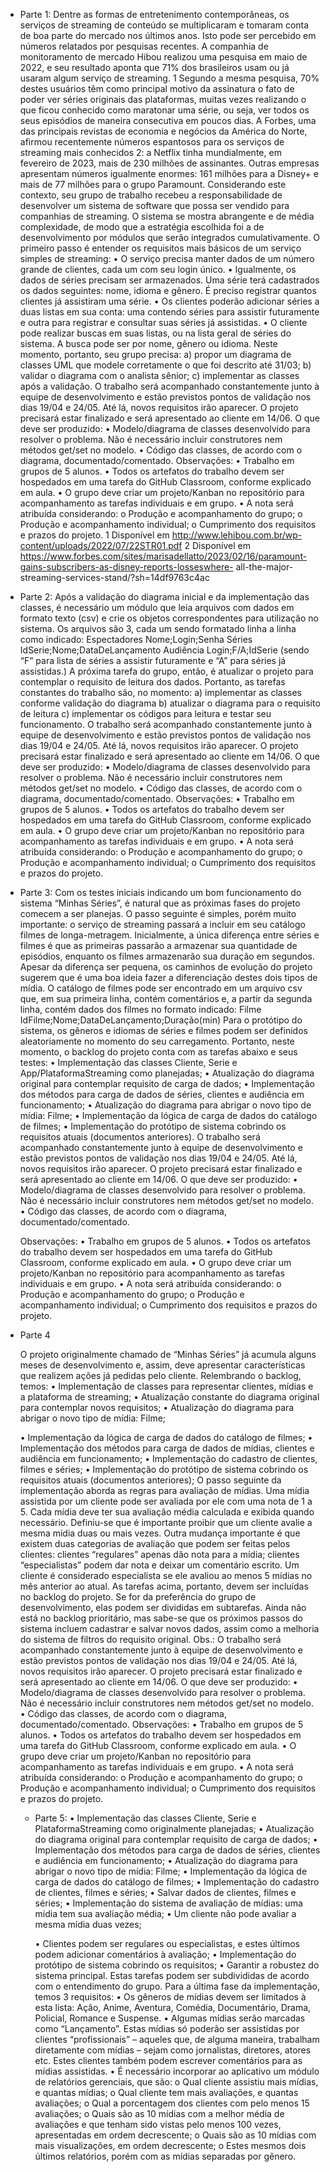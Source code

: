 - Parte 1:
    Dentre as formas de entretenimento contemporâneas, os serviços de streaming de conteúdo se multiplicaram e
    tomaram conta de boa parte do mercado nos últimos anos. Isto pode ser percebido em números relatados por pesquisas
    recentes.
    A companhia de monitoramento de mercado Hibou realizou uma pesquisa em maio de 2022, e seu resultado
    aponta que 71% dos brasileiros usam ou já usaram algum serviço de streaming.
    1 Segundo a mesma pesquisa, 70% destes usuários têm como principal motivo da assinatura o fato de poder ver séries originais das plataformas, muitas vezes realizando o que ficou conhecido como maratonar uma série, ou seja, ver todos os seus episódios de maneira
    consecutiva em poucos dias.
    A Forbes, uma das principais revistas de economia e negócios da América do Norte, afirmou recentemente
    números espantosos para os serviços de streaming mais conhecidos
    2: a Netflix tinha mundialmente, em fevereiro de 2023, mais de 230 milhões de assinantes. Outras empresas apresentam números igualmente enormes: 161 milhões para a Disney+ e mais de 77 milhões para o grupo Paramount.
    Considerando este contexto, seu grupo de trabalho recebeu a responsabilidade de desenvolver um sistema de software
    que possa ser vendido para companhias de streaming. O sistema se mostra abrangente e de média complexidade, de
    modo que a estratégia escolhida foi a de desenvolvimento por módulos que serão integrados cumulativamente. O
    primeiro passo é entender os requisitos mais básicos de um serviço simples de streaming:
    • O serviço precisa manter dados de um número grande de clientes, cada um com seu login único.
    • Igualmente, os dados de séries precisam ser armazenados. Uma série terá cadastrados os dados seguintes:
    nome, idioma e gênero. É preciso registrar quantos clientes já assistiram uma série.
    • Os clientes poderão adicionar séries a duas listas em sua conta: uma contendo séries para assistir futuramente
    e outra para registrar e consultar suas séries já assistidas.
    • O cliente pode realizar buscas em suas listas, ou na lista geral de séries do sistema. A busca pode ser por nome,
    gênero ou idioma.
    Neste momento, portanto, seu grupo precisa:
    a) propor um diagrama de classes UML que modele corretamente o que foi descrito até 31/03;
    b) validar o diagrama com o analista sênior;
    c) implementar as classes após a validação.
    O trabalho será acompanhado constantemente junto à equipe de desenvolvimento e estão previstos pontos de
    validação nos dias 19/04 e 24/05. Até lá, novos requisitos irão aparecer. O projeto precisará estar finalizado e será
    apresentado ao cliente em 14/06.
    O que deve ser produzido:
    • Modelo/diagrama de classes desenvolvido para resolver o problema. Não é necessário incluir construtores
    nem métodos get/set no modelo.
    • Código das classes, de acordo com o diagrama, documentado/comentado.
    Observações:
    • Trabalho em grupos de 5 alunos.
    • Todos os artefatos do trabalho devem ser hospedados em uma tarefa do GitHub Classroom, conforme explicado
    em aula.
    • O grupo deve criar um projeto/Kanban no repositório para acompanhamento as tarefas individuais e em grupo.
    • A nota será atribuída considerando:
    o Produção e acompanhamento do grupo;
    o Produção e acompanhamento individual;
    o Cumprimento dos requisitos e prazos do projeto.
    1 Disponível em http://www.lehibou.com.br/wp-content/uploads/2022/07/22STR01.pdf
    2 Disponível em https://www.forbes.com/sites/marisadellatto/2023/02/16/paramount-gains-subscribers-as-disney-reports-losseswhere-
    all-the-major-streaming-services-stand/?sh=14df9763c4ac

- Parte 2:
    Após a validação do diagrama inicial e da implementação das classes, é necessário um módulo que leia arquivos com
    dados em formato texto (csv) e crie os objetos correspondentes para utilização no sistema. Os arquivos são 3, cada um
    sendo formatado linha a linha como indicado:
    Espectadores
    Nome;Login;Senha
    Séries      
    IdSerie;Nome;DataDeLançamento
    Audiência
    Login;F/A;IdSerie
    (sendo “F” para lista de séries a assistir futuramente e “A” para séries já assistidas.)
    A próxima tarefa do grupo, então, é atualizar o projeto para contemplar o requisito de leitura dos dados. Portanto, as
    tarefas constantes do trabalho são, no momento:
    a) implementar as classes conforme validação do diagrama
    b) atualizar o diagrama para o requisito de leitura
    c) implementar os códigos para leitura e testar seu funcionamento.
    O trabalho será acompanhado constantemente junto à equipe de desenvolvimento e estão previstos pontos de
    validação nos dias 19/04 e 24/05. Até lá, novos requisitos irão aparecer. O projeto precisará estar finalizado e será
    apresentado ao cliente em 14/06.
    O que deve ser produzido:
    • Modelo/diagrama de classes desenvolvido para resolver o problema. Não é necessário incluir construtores
    nem métodos get/set no modelo.
    • Código das classes, de acordo com o diagrama, documentado/comentado.
    Observações:
    • Trabalho em grupos de 5 alunos.
    • Todos os artefatos do trabalho devem ser hospedados em uma tarefa do GitHub Classroom, conforme explicado
    em aula.
    • O grupo deve criar um projeto/Kanban no repositório para acompanhamento as tarefas individuais e em grupo.
    • A nota será atribuída considerando:
    o Produção e acompanhamento do grupo;
    o Produção e acompanhamento individual;
    o Cumprimento dos requisitos e prazos do projeto.

- Parte 3:
    Com os testes iniciais indicando um bom funcionamento do sistema “Minhas Séries”, é natural que as próximas fases
    do projeto comecem a ser planejas. O passo seguinte é simples, porém muito importante: o serviço de streaming passará
    a incluir em seu catálogo filmes de longa-metragem. Inicialmente, a única diferença entre séries e filmes é que as
    primeiras passarão a armazenar sua quantidade de episódios, enquanto os filmes armazenarão sua duração em
    segundos. Apesar da diferença ser pequena, os caminhos de evolução do projeto sugerem que é uma boa ideia fazer a
    diferenciação destes dois tipos de mídia.
    O catálogo de filmes pode ser encontrado em um arquivo csv que, em sua primeira linha, contém comentários
    e, a partir da segunda linha, contém dados dos filmes no formato indicado:
    Filme
    IdFilme;Nome;DataDeLançamento;Duração(min)
    Para o protótipo do sistema, os gêneros e idiomas de séries e filmes podem ser definidos aleatoriamente no
    momento do seu carregamento.
    Portanto, neste momento, o backlog do projeto conta com as tarefas abaixo e seus testes:
    • Implementação das classes Cliente, Serie e App/PlataformaStreaming como planejadas;
    • Atualização do diagrama original para contemplar requisito de carga de dados;
    • Implementação dos métodos para carga de dados de séries, clientes e audiência em funcionamento;
    • Atualização do diagrama para abrigar o novo tipo de mídia: Filme;
    • Implementação da lógica de carga de dados do catálogo de filmes;
    • Implementação do protótipo de sistema cobrindo os requisitos atuais (documentos anteriores).
    O trabalho será acompanhado constantemente junto à equipe de desenvolvimento e estão previstos pontos de
    validação nos dias 19/04 e 24/05. Até lá, novos requisitos irão aparecer. O projeto precisará estar finalizado e será
    apresentado ao cliente em 14/06.
    O que deve ser produzido:
    • Modelo/diagrama de classes desenvolvido para resolver o problema. Não é necessário incluir construtores
    nem métodos get/set no modelo.
    • Código das classes, de acordo com o diagrama, documentado/comentado.
    
    Observações:
    • Trabalho em grupos de 5 alunos.
    • Todos os artefatos do trabalho devem ser hospedados em uma tarefa do GitHub Classroom, conforme explicado
    em aula.
    • O grupo deve criar um projeto/Kanban no repositório para acompanhamento as tarefas individuais e em grupo.
    • A nota será atribuída considerando:
    o Produção e acompanhamento do grupo;
    o Produção e acompanhamento individual;
    o Cumprimento dos requisitos e prazos do projeto.

- Parte 4

    O projeto originalmente chamado de “Minhas Séries” já acumula alguns meses de desenvolvimento e, assim, deve
    apresentar características que realizem ações já pedidas pelo cliente. Relembrando o backlog, temos:
    • Implementação de classes para representar clientes, mídias e a plataforma de streaming;
    • Atualização constante do diagrama original para contemplar novos requisitos;
    • Atualização do diagrama para abrigar o novo tipo de mídia: Filme;

    • Implementação da lógica de carga de dados do catálogo de filmes;
    • Implementação dos métodos para carga de dados de mídias, clientes e audiência em funcionamento;
    • Implementação do cadastro de clientes, filmes e séries;
    • Implementação do protótipo de sistema cobrindo os requisitos atuais (documentos anteriores);
    O passo seguinte da implementação aborda as regras para avaliação de mídias. Uma mídia assistida por um cliente
    pode ser avaliada por ele com uma nota de 1 a 5. Cada mídia deve ter sua avaliação média calculada e exibida quando
    necessário. Definiu-se que é importante proibir que um cliente avalie a mesma mídia duas ou mais vezes.
    Outra mudança importante é que existem duas categorias de avaliação que podem ser feitas pelos clientes:
    clientes “regulares” apenas dão nota para a mídia; clientes “especialistas” podem dar nota e deixar um comentário
    escrito. Um cliente é considerado especialista se ele avaliou ao menos 5 mídias no mês anterior ao atual.
    As tarefas acima, portanto, devem ser incluídas no backlog do projeto. Se for da preferência do grupo de
    desenvolvimento, elas podem ser divididas em subtarefas.
    Ainda não está no backlog prioritário, mas sabe-se que os próximos passos do sistema incluem cadastrar e salvar
    novos dados, assim como a melhoria do sistema de filtros do requisito original.
    Obs.: O trabalho será acompanhado constantemente junto à equipe de desenvolvimento e estão previstos pontos de
    validação nos dias 19/04 e 24/05. Até lá, novos requisitos irão aparecer. O projeto precisará estar finalizado e será
    apresentado ao cliente em 14/06.
    O que deve ser produzido:
    • Modelo/diagrama de classes desenvolvido para resolver o problema. Não é necessário incluir construtores
    nem métodos get/set no modelo.
    • Código das classes, de acordo com o diagrama, documentado/comentado.
    Observações:
    • Trabalho em grupos de 5 alunos.
    • Todos os artefatos do trabalho devem ser hospedados em uma tarefa do GitHub Classroom, conforme explicado
    em aula.
    • O grupo deve criar um projeto/Kanban no repositório para acompanhamento as tarefas individuais e em grupo.
    • A nota será atribuída considerando:
    o Produção e acompanhamento do grupo;
    o Produção e acompanhamento individual;
    o Cumprimento dos requisitos e prazos do projeto.

    - Parte 5:
        • Implementação das classes Cliente, Serie e PlataformaStreaming como originalmente planejadas;
        • Atualização do diagrama original para contemplar requisito de carga de dados;
        • Implementação dos métodos para carga de dados de séries, clientes e audiência em funcionamento;
        • Atualização do diagrama para abrigar o novo tipo de mídia: Filme;
        • Implementação da lógica de carga de dados do catálogo de filmes;
        • Implementação do cadastro de clientes, filmes e séries;
        • Salvar dados de clientes, filmes e séries;
        • Implementação do sistema de avaliação de mídias: uma mídia tem sua avaliação média;
        • Um cliente não pode avaliar a mesma mídia duas vezes;
        
        • Clientes podem ser regulares ou especialistas, e estes últimos podem adicionar comentários à avaliação;
        • Implementação do protótipo de sistema cobrindo os requisitos;
        • Garantir a robustez do sistema principal.
        Estas tarefas podem ser subdivididas de acordo com o entendimento do grupo.
        Para a última fase da implementação, temos 3 requisitos:
        • Os gêneros de mídias devem ser limitados à esta lista: Ação, Anime, Aventura, Comédia, Documentário,
        Drama, Policial, Romance e Suspense.
        • Algumas mídias serão marcadas como “Lançamento”. Estas mídias só poderão ser assistidas por clientes
        “profissionais” – aqueles que, de alguma maneira, trabalham diretamente com mídias – sejam como
        jornalistas, diretores, atores etc. Estes clientes também podem escrever comentários para as mídias
        assistidas.
        • É necessário incorporar ao aplicativo um módulo de relatórios gerenciais, que são:
            o Qual cliente assistiu mais mídias, e quantas mídias;
            o Qual cliente tem mais avaliações, e quantas avaliações;
            o Qual a porcentagem dos clientes com pelo menos 15 avaliações;
            o Quais são as 10 mídias com a melhor média de avaliações e que tenham sido vistas pelo menos 100
            vezes, apresentadas em ordem decrescente;
            o Quais são as 10 mídias com mais visualizações, em ordem decrescente;
            o Estes mesmos dois últimos relatórios, porém com as mídias separadas por gênero.
